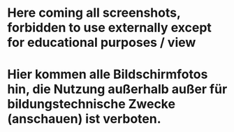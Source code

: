# Here coming all screenshots, forbidden to use externally except for educational purposes / view
# Hier kommen alle Bildschirmfotos hin, die Nutzung außerhalb außer für bildungstechnische Zwecke (anschauen) ist verboten.
